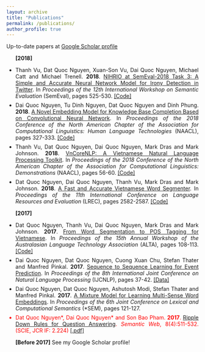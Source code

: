 ```yaml
---
layout: archive
title: "Publications"
permalink: /publications/
author_profile: true
---
```


Up-to-date papers at [Google Scholar profile](https://scholar.google.com/citations?hl=en&user=AmB7MhUAAAAJ&view_op=list_works&sortby=pubdate)

<ul>

<span style="margin-top:0.5em;margin-bottom:0.5em;text-align:justify"> <b>[2018]</b> </span>


<li style="margin-top:0.5em;text-align:justify">
  Thanh Vu, Dat Quoc Nguyen, Xuan-Son Vu, Dai Quoc Nguyen, Michael Catt and Michael Trenell. <b>2018</b>. 
  <a href="http://aclweb.org/anthology/S18-1085" target="_blank">NIHRIO at SemEval-2018 Task 3: A Simple and Accurate Neural Network Model for Irony Detection in Twitter</a>.
  In <i>Proceedings of the 12th International Workshop on Semantic Evaluation</i> (SemEval), pages 525-530. 
  <a href="https://github.com/NIHRIO/IronyDetectionInTwitter" target="_blank">[Code]</a>
</li>
                                
<li style="margin-top:0.5em;text-align:justify">
  Dai Quoc Nguyen, Tu Dinh Nguyen, Dat Quoc Nguyen and Dinh Phung. <b>2018</b>. 
  <a href="http://aclweb.org/anthology/N18-2053" target="_blank">A Novel Embedding Model for Knowledge Base Completion Based on Convolutional Neural Network</a>. 
  In <i>Proceedings of the 2018 Conference of the North American Chapter of the Association for Computational Linguistics: Human Language Technologies</i> (NAACL), pages 327-333. 
  <a href="https://github.com/daiquocnguyen/ConvKB" target="_blank">[Code]</a>
</li>

<li style="margin-top:0.5em;text-align:justify"> Thanh Vu, Dat Quoc Nguyen, Dai Quoc Nguyen, Mark Dras and  Mark Johnson. <b>2018</b>. 
  <a href="http://aclweb.org/anthology/N18-5012" target="_blank">VnCoreNLP: A Vietnamese Natural Language Processing Toolkit</a>. 
  In <i>Proceedings of the 2018 Conference of the North American Chapter of the Association for Computational Linguistics: Demonstrations</i> (NAACL), pages 56-60. 
  <a href="https://github.com/vncorenlp/VnCoreNLP" target="_blank">[Code]</a>
</li>
                
<li style="margin-top:0.5em;margin-bottom:0.5em;text-align:justify"> Dat Quoc Nguyen, Dai Quoc Nguyen, Thanh Vu, Mark Dras and  Mark Johnson. <b>2018</b>. 
  <a href="https://www.aclweb.org/anthology/L18-1410" target="_blank">A Fast and Accurate Vietnamese Word Segmenter</a>. 
  In <i>Proceedings of the 11th International Conference on Language Resources and Evaluation</i> (LREC), pages 2582-2587. 
  <a href="https://github.com/datquocnguyen/RDRsegmenter" target="_blank">[Code]</a>
</li>

<span style="margin-top:0.5em;margin-bottom:0.5em;text-align:justify"> <b>[2017]</b> </span>

<li style="margin-top:0.5em;text-align:justify"> Dat Quoc Nguyen, Thanh Vu, Dai Quoc Nguyen, Mark Dras and  Mark Johnson. <b>2017</b>. 
  <a href="http://aclweb.org/anthology/U17-1013" target="_blank">From Word Segmentation to POS Tagging for Vietnamese</a>. 
  In <i>Proceedings of the 15th Annual Workshop of the Australasian Language Technology Association</i> (ALTA), pages 108-113. 
  <a href="https://github.com/datquocnguyen/VnMarMoT" target="_blank">[Code]</a>
</li>
                
<li style="margin-top:0.5em;text-align:justify"> Dai Quoc Nguyen, Dat Quoc Nguyen, Cuong Xuan Chu, Stefan Thater and  Manfred Pinkal. <b>2017</b>. 
  <a href="http://www.aclweb.org/anthology/I17-2007" target="_blank">Sequence to Sequence Learning for Event Prediction</a>. 
  In <i>Proceedings of the 8th International Joint Conference on Natural Language Processing</i> (IJCNLP),  pages 37-42. 
  <a href="https://github.com/daiquocnguyen/EventPrediction" target="_blank">[Data]</a>
</li>
                
<li style="margin-top:0.5em;text-align:justify"> Dai Quoc Nguyen, Dat Quoc Nguyen, Ashutosh Modi, Stefan Thater and  Manfred Pinkal. <b>2017</b>. 
  <a href="http://www.aclweb.org/anthology/S17-1015" target="_blank">A Mixture Model for Learning Multi-Sense Word Embeddings</a>. 
  In <i>Proceedings of the 6th Joint Conference on Lexical and Computational Semantics</i> (*SEM), pages 121-127. 
</li>
                
<li style="margin-top:0.5em;margin-bottom:0.5em;text-align:justify;color:#ff0000"> Dat Quoc Nguyen*, Dai Quoc Nguyen* and Son Bao Pham. <b>2017</b>. 
  <a href="https://doi.org/10.3233/SW-150204" target="_blank">Ripple Down Rules for Question Answering</a>. 
  <i>Semantic Web</i>, 8(4):511-532. (SCIE, JCR IF: 2.224) 
  <a href="http://www.semantic-web-journal.net/system/files/swj1180.pdf" target="_blank">[.pdf]</a>
</li>                


<span style="margin-top:0.5em;margin-bottom:0.5em;text-align:justify"> <b>[Before 2017]</b> See my Google Scholar profile!</span>


</ul>
